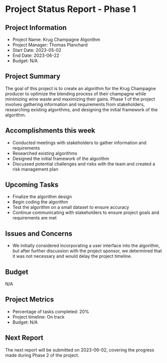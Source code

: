 # Project Status Report - Phase 1

## Project Information
- Project Name: Krug Champagne Algorithm
- Project Manager: Thomas Planchard
- Start Date: 2023-05-02
- End Date: 2023-06-22
- Budget: N/A

## Project Summary
The goal of this project is to create an algorithm for the Krug Champagne producer to optimize the blending process of their champagne while minimizing wine waste and maximizing their gains. Phase 1 of the project involves gathering information and requirements from stakeholders, researching existing algorithms, and designing the initial framework of the algorithm.

## Accomplishments this week
- Conducted meetings with stakeholders to gather information and requirements
- Researched existing algorithms 
- Designed the initial framework of the algorithm
- Discussed potential challenges and risks with the team and created a risk management plan

## Upcoming Tasks
- Finalize the algorithm design
- Begin coding the algorithm 
- Test the algorithm on a small dataset to ensure accuracy
- Continue communicating with stakeholders to ensure project goals and requirements are met

## Issues and Concerns
- We initially considered incorporating a user interface into the algorithm, but after further discussion with the project sponsor, we determined that it was not necessary and would delay the project timeline.

## Budget
N/A

## Project Metrics
- Percentage of tasks completed: 20%
- Project timeline: On track
- Budget: N/A

## Next Report
The next report will be submitted on 2023-06-02, covering the progress made during Phase 2 of the project.
